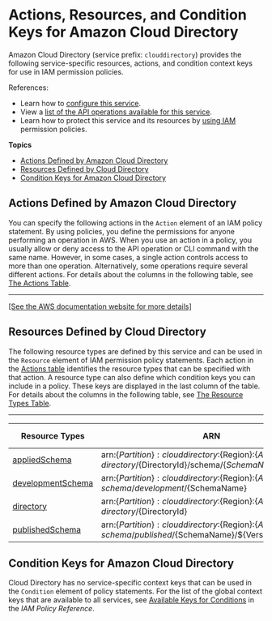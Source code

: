 # Actions, Resources, and Condition Keys for Amazon Cloud Directory<a name="list_amazonclouddirectory"></a>

Amazon Cloud Directory \(service prefix: `clouddirectory`\) provides the following service\-specific resources, actions, and condition context keys for use in IAM permission policies\.

References:
+ Learn how to [configure this service](https://docs.aws.amazon.com/directoryservice/latest/admin-guide/)\.
+ View a [list of the API operations available for this service](https://docs.aws.amazon.com/directoryservice/latest/APIReference/)\.
+ Learn how to protect this service and its resources by [using IAM](https://docs.aws.amazon.com/directoryservice/latest/admin-guide/UsingWithDS_IAM_AuthNAccess.html) permission policies\.

**Topics**
+ [Actions Defined by Amazon Cloud Directory](#amazonclouddirectory-actions-as-permissions)
+ [Resources Defined by Cloud Directory](#amazonclouddirectory-resources-for-iam-policies)
+ [Condition Keys for Amazon Cloud Directory](#amazonclouddirectory-policy-keys)

## Actions Defined by Amazon Cloud Directory<a name="amazonclouddirectory-actions-as-permissions"></a>

You can specify the following actions in the `Action` element of an IAM policy statement\. By using policies, you define the permissions for anyone performing an operation in AWS\. When you use an action in a policy, you usually allow or deny access to the API operation or CLI command with the same name\. However, in some cases, a single action controls access to more than one operation\. Alternatively, some operations require several different actions\. For details about the columns in the following table, see [The Actions Table](reference_policies_actions-resources-contextkeys.md#actions_table)\.


****  
[\[See the AWS documentation website for more details\]](http://docs.aws.amazon.com/IAM/latest/UserGuide/list_amazonclouddirectory.html)

## Resources Defined by Cloud Directory<a name="amazonclouddirectory-resources-for-iam-policies"></a>

The following resource types are defined by this service and can be used in the `Resource` element of IAM permission policy statements\. Each action in the [Actions table](#amazonclouddirectory-actions-as-permissions) identifies the resource types that can be specified with that action\. A resource type can also define which condition keys you can include in a policy\. These keys are displayed in the last column of the table\. For details about the columns in the following table, see [The Resource Types Table](reference_policies_actions-resources-contextkeys.md#resources_table)\.


****  

| Resource Types | ARN | Condition Keys | 
| --- | --- | --- | 
|   [ appliedSchema ](https://docs.aws.amazon.com/directoryservice/latest/admin-guide/cd_key_concepts.html#whatisdirectory)  |  arn:$\{Partition\}:clouddirectory:$\{Region\}:$\{Account\}:directory/$\{DirectoryId\}/schema/$\{SchemaName\}/$\{Version\}  |  | 
|   [ developmentSchema ](https://docs.aws.amazon.com/directoryservice/latest/admin-guide/cd_key_concepts.html#whatisdirectory)  |  arn:$\{Partition\}:clouddirectory:$\{Region\}:$\{Account\}:schema/development/$\{SchemaName\}  |  | 
|   [ directory ](https://docs.aws.amazon.com/directoryservice/latest/admin-guide/cd_key_concepts.html#whatisdirectory)  |  arn:$\{Partition\}:clouddirectory:$\{Region\}:$\{Account\}:directory/$\{DirectoryId\}  |  | 
|   [ publishedSchema ](https://docs.aws.amazon.com/directoryservice/latest/admin-guide/cd_key_concepts.html#whatisdirectory)  |  arn:$\{Partition\}:clouddirectory:$\{Region\}:$\{Account\}:schema/published/$\{SchemaName\}/$\{Version\}  |  | 

## Condition Keys for Amazon Cloud Directory<a name="amazonclouddirectory-policy-keys"></a>

Cloud Directory has no service\-specific context keys that can be used in the `Condition` element of policy statements\. For the list of the global context keys that are available to all services, see [Available Keys for Conditions](reference_policies_condition-keys.html#AvailableKeys) in the *IAM Policy Reference*\.